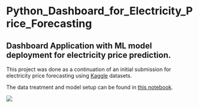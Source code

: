 # Python_Dashboard_for_Electricity_Price_Forecasting

## Dashboard Application with ML model deployment for electricity price prediction.

This project was done as a continuation of an initial submission for electricity price forecasting using [Kaggle](https://www.kaggle.com/nicholasjhana/energy-consumption-generation-prices-and-weather) datasets.

The data treatment and model setup can be found in [this notebook](https://www.kaggle.com/ta97fp/electricity-price-forecasting-model-with-lightgbm).


![](Demo/Project-Demo.gif)
